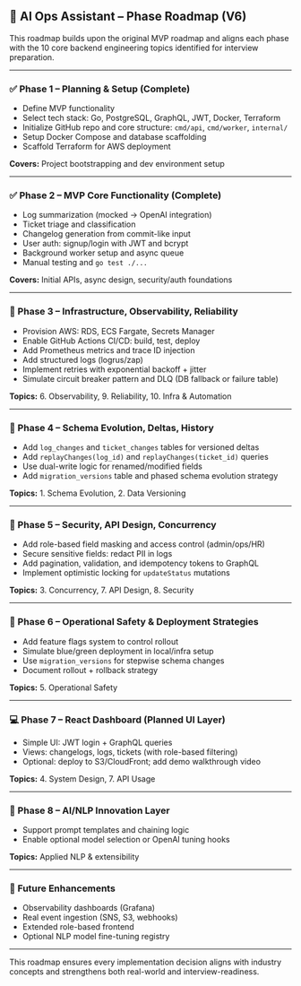 ## 📆 AI Ops Assistant – Phase Roadmap (V6)

This roadmap builds upon the original MVP roadmap and aligns each phase with the 10 core backend engineering topics identified for interview preparation.

---

### ✅ Phase 1 – Planning & Setup (Complete)
- Define MVP functionality
- Select tech stack: Go, PostgreSQL, GraphQL, JWT, Docker, Terraform
- Initialize GitHub repo and core structure: `cmd/api`, `cmd/worker`, `internal/`
- Setup Docker Compose and database scaffolding
- Scaffold Terraform for AWS deployment

**Covers:** Project bootstrapping and dev environment setup

---

### ✅ Phase 2 – MVP Core Functionality (Complete)
- Log summarization (mocked → OpenAI integration)
- Ticket triage and classification
- Changelog generation from commit-like input
- User auth: signup/login with JWT and bcrypt
- Background worker setup and async queue
- Manual testing and `go test ./...`

**Covers:** Initial APIs, async design, security/auth foundations

---

### 🔧 Phase 3 – Infrastructure, Observability, Reliability
- Provision AWS: RDS, ECS Fargate, Secrets Manager
- Enable GitHub Actions CI/CD: build, test, deploy
- Add Prometheus metrics and trace ID injection
- Add structured logs (logrus/zap)
- Implement retries with exponential backoff + jitter
- Simulate circuit breaker pattern and DLQ (DB fallback or failure table)

**Topics:** 6. Observability, 9. Reliability, 10. Infra & Automation

---

### 🔁 Phase 4 – Schema Evolution, Deltas, History
- Add `log_changes` and `ticket_changes` tables for versioned deltas
- Add `replayChanges(log_id)` and `replayChanges(ticket_id)` queries
- Use dual-write logic for renamed/modified fields
- Add `migration_versions` table and phased schema evolution strategy

**Topics:** 1. Schema Evolution, 2. Data Versioning

---

### 🔐 Phase 5 – Security, API Design, Concurrency
- Add role-based field masking and access control (admin/ops/HR)
- Secure sensitive fields: redact PII in logs
- Add pagination, validation, and idempotency tokens to GraphQL
- Implement optimistic locking for `updateStatus` mutations

**Topics:** 3. Concurrency, 7. API Design, 8. Security

---

### 🚦 Phase 6 – Operational Safety & Deployment Strategies
- Add feature flags system to control rollout
- Simulate blue/green deployment in local/infra setup
- Use `migration_versions` for stepwise schema changes
- Document rollout + rollback strategy

**Topics:** 5. Operational Safety

---

### 💻 Phase 7 – React Dashboard (Planned UI Layer)
- Simple UI: JWT login + GraphQL queries
- Views: changelogs, logs, tickets (with role-based filtering)
- Optional: deploy to S3/CloudFront; add demo walkthrough video

**Topics:** 4. System Design, 7. API Usage

---

### 🧠 Phase 8 – AI/NLP Innovation Layer
- Support prompt templates and chaining logic
- Enable optional model selection or OpenAI tuning hooks

**Topics:** Applied NLP & extensibility

---

### 🔭 Future Enhancements
- Observability dashboards (Grafana)
- Real event ingestion (SNS, S3, webhooks)
- Extended role-based frontend
- Optional NLP model fine-tuning registry

---

This roadmap ensures every implementation decision aligns with industry concepts and strengthens both real-world and interview-readiness.

